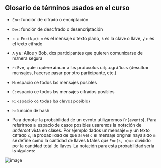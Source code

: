 ## Glosario de términos usados en el curso

- `Enc`: función de cifrado o encriptación

- `Des`: función de descifrado o desencriptación

- `c = Enc(k,m)`: `m` es el mensaje o texto plano, `k` es la clave o llave, y `c` es el texto cifrado

- `A` y `B`: Alice y Bob, dos participantes que quieren comunicarse de manera segura

- `E`: Eve, quien quiere atacar a los protocolos criptográficos (descifrar mensajes, hacerse pasar por otro participante, etc.)

- `M`: espacio de todos los mensajes posibles

- `C`: espacio de todos los mensajes cifrados posibles

- `K`: espacio de todas las claves posibles

- `h`: función de hash

- Para denotar la probabilidad de un evento utilizaremos `Pr[evento]`. Para referirnos al espacio de casos posibles usaremos la notación de *underset* vista en clases. Por ejemplo dados un mensaje `m` y un texto cifrado `c`, la probabilidad de que al ver `c` el mensaje original haya sido `m` se define como la cantidad de llaves `k` tales que `Enc(k, m)=c` dividido por la cantidad total de llaves. La notación para esta probabilidad sería la siguiente:

![image](https://user-images.githubusercontent.com/5092030/113487061-39bdbb80-948c-11eb-9f14-a2a1ae6dd188.png)
